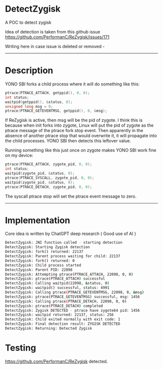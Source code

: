# DetectZygisk
A POC to detect zygisk

Idea of detection is taken from this github issue https://github.com/PerformanC/ReZygisk/issues/171

Writing here in case issue is deleted or removed - 

---------------------------------------------------------------------------------------------------------------------------------------------

# Description

YONO SBI forks a child process where it will do something like this:

```cpp
ptrace(PTRACE_ATTACH, getppid(), 0, 0);
int status;
waitpid(getppid(), &status, 0);
unsigned long msg = 0;
ptrace(PTRACE_GETEVENTMSG, getppid(), 0, &msg);
```

If ReZygisk is active, then msg will be the pid of zygote. I think this is because when init forks into zygote, Linux will put the pid of zygote as the ptrace message of the ptrace fork stop event. Then apparently in the absence of another ptrace stop that would overwrite it, it will propagate into the child processes. YONO SBI then detects this leftover value.

Running something like this just once on zygote makes YONO SBI work fine on my device:
```cpp
ptrace(PTRACE_ATTACH, zygote_pid, 0, 0);
int status;
waitpid(zygote_pid, &status, 0);
ptrace(PTRACE_SYSCALL, zygote_pid, 0, 0);
waitpid(zygote_pid, &status, 0);
ptrace(PTRACE_DETACH, zygote_pid, 0, 0);
```
The syscall ptrace stop will set the ptrace event message to zero.

---------------------------------------------------------------------------------------------------------------------------------------------


# Implementation

Core idea is written by ChatGPT deep research ( Good use of AI )

```sh
DetectZygisk: JNI function called - starting detection
DetectZygisk: Starting Zygisk detection
DetectZygisk: fork() returned: 22137
DetectZygisk: Parent process waiting for child: 22137
DetectZygisk: fork() returned: 0
DetectZygisk: Child process started
DetectZygisk: Parent PID: 22098
DetectZygisk: Attempting ptrace(PTRACE_ATTACH, 22098, 0, 0)
DetectZygisk: ptrace(PTRACE_ATTACH) successful
DetectZygisk: Calling waitpid(22098, &status, 0)
DetectZygisk: waitpid() successful, status: 4991
DetectZygisk: Calling ptrace(PTRACE_GETEVENTMSG, 22098, 0, &msg)
DetectZygisk: ptrace(PTRACE_GETEVENTMSG) successful, msg: 1456
DetectZygisk: Calling ptrace(PTRACE_DETACH, 22098, 0, 0)
DetectZygisk: ptrace(PTRACE_DETACH) completed
DetectZygisk: Zygisk DETECTED - ptrace have zygote64 pid: 1456
DetectZygisk: waitpid returned: 22137, status: 256
DetectZygisk: Child exited normally with exit code: 1
DetectZygisk: Final detection result: ZYGISK DETECTED
DetectZygisk: Returning: Detected Zygisk
```


# Testing

https://github.com/PerformanC/ReZygisk detected.

